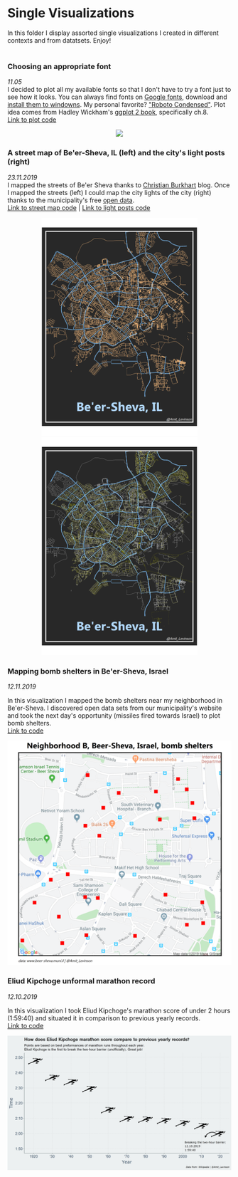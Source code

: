 # Single Visualizations

In this folder I display assorted single visualizations I created in different contexts and from datatsets. Enjoy!  
</br>

### Choosing an appropriate font
*11.05*  
I decided to plot all my available fonts so that I don't have to try a font just to see how it looks. You can always find fonts on [Google fonts](https://fonts.google.com/), download and [install them to windowns](https://www.digitaltrends.com/computing/how-to-install-fonts-in-windows-10/). My personal favorite? ["Roboto Condensed"](https://fonts.google.com/specimen/Roboto+Condensed?preview.text=&preview.text_type=custom&query=roboto+condensed). Plot idea comes from Hadley Wickham's [ggplot 2 book](https://ggplot2-book.org/annotations.html), specifically ch.8.  
[Link to plot code](https://github.com/AmitLevinson/single_visualizations/blob/master/plotting-fonts/font-plot.R) 

<p align="center">
<img src="plotting-fonts/text_plot.png" width="700">
</p>


### **A street map of Be'er-Sheva, IL (left) and the city's light posts (right)**  
*23.11.2019*  
I mapped the streets of Be'er Sheva thanks to [Christian Burkhart](https://ggplot2tutor.com/streetmaps/streetmaps/) blog. Once I mapped the streets (left) I could map the city lights of the city (right) thanks to the municipality's free [open data](https://www.beer-sheva.muni.il/OpenData/Pages/Data.aspx).  
[Link to street map code](https://github.com/AmitLevinson/Projects/blob/master/beer_sheva_municipality/city_streets/street_map_gold.R) | [Link to light posts code](https://github.com/AmitLevinson/Projects/blob/master/beer_sheva_municipality/city_light_posts/city_light_b7_sf.R)  

<p align = "center">
<img src="beer_sheva_municipality/city_streets/street_map_gold.png" width = "350"/> <img src="beer_sheva_municipality/city_light_posts/street_light_of_b7.png" width = "350"/>
</p>  

### **Mapping bomb shelters in Be'er-Sheva, Israel**  
*12.11.2019*  

In this visualization I mapped the bomb shelters near my neighborhood in Be'er-Sheva. I discovered open data sets from our municipality's website and took the next day's opportunity (missiles fired towards Israel) to plot bomb shelters.  
[Link to code](https://github.com/AmitLevinson/Projects/blob/master/beer_sheva_municipality/mapping_bomb_shelters/shelters_b.R)

<p align = "center">
<img src="beer_sheva_municipality/mapping_bomb_shelters/shelters_b_eng.png" width = "600">
</p>  

### **Eliud Kipchoge unformal marathon record**  
*12.10.2019*  

In this visualization I took Eliud Kipchoge's marathon score of under 2 hours (1:59:40) and situated it in comparison to previous yearly records.  
[Link to code](https://github.com/AmitLevinson/Random_Visualizations/blob/master/Marathon_Records/marathon_runs.R)
</br>

<p align="center">
<img src="Marathon_Records/marathon_runs.png" width="600">
</p>